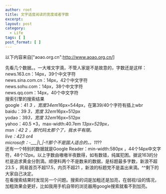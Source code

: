 ```yaml
---
author: root
title: 文字适度阅读的宽度或者字数
excerpt:
layout: post
category:
  - Life
tags: [ ]
post_format: [ ]
---
```

以下内容来自["aoao.org.cn":http://www.aoao.org.cn/]

先看几个数据。。一大堆文字滴，不管人家是不是故意的，字数还是这样：  
news.163.cn：14px，39个中文字符  
news.sina.com.cn：14px，42个中文字符  
news.sohu.com：14px，38个中文字符  
news.qq.com：14px，40个中文字符  
搜索引擎的搜索结果  
google：41 *3 ，宽度34em*16px=544px，在第39/40个字符有插上wbr  
baidu：39 *3，宽度 32em*16px=512px  
yodao：39*3，宽度 32em*16px=512px  
yahoo：40.5 *3，max-width:40.7em *13px=529px，  
msn：42 *2 ，那代码太那个了，我水平有限。  
live：42*3 or4  
microsoft：-\_\_\_|\\_\__|-!!那个不是国人适合的。。11*??  
还有一个特别的数据就是Google Reader：min-width:580px ，44个14px中文字符，48个12px。以上字数由嗷嗷半夜数得，如有数错，纯属犯困。据说163的分栏是追求黄金分割滴。顺便料两个不是数来的数据，是标题最多字数，新浪不超23.5 ，网易首页不超17.5，内页不超21 ，新浪的标题党不是盖出来滴。^^剩下的大家自己决定。  
在看搜索结果时发现另一个问题。搜索的词是加粗还是加亮，在弱视/设的情况，加粗效果会更好，比如我用手机自带的浏览器用google搜索就看不到加亮。